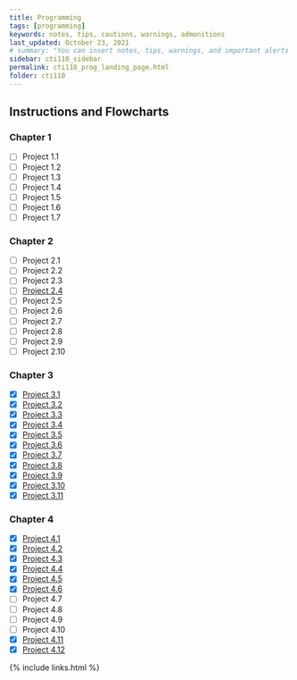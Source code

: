 ```yaml
---
title: Programming
tags: [programming]
keywords: notes, tips, cautions, warnings, admonitions
last_updated: October 23, 2021
# summary: "You can insert notes, tips, warnings, and important alerts in your content. These notes are stored as shortcodes made available through the linksrefs.hmtl include."
sidebar: cti110_sidebar
permalink: cti110_prog_landing_page.html
folder: cti110
---
```

## Instructions and Flowcharts

### Chapter 1

- [ ] Project 1.1
- [ ] Project 1.2
- [ ] Project 1.3
- [ ] Project 1.4
- [ ] Project 1.5
- [ ] Project 1.6
- [ ] Project 1.7

<!-- - [ ] Project 1.8
- [ ] Project 1.9
- [ ] Project 1.10 -->

### Chapter 2

- [ ] Project 2.1
- [ ] Project 2.2
- [ ] Project 2.3
- [ ] [Project 2.4](prog_2.4_sphere)
- [ ] Project 2.5
- [ ] Project 2.6
- [ ] Project 2.7
- [ ] Project 2.8
- [ ] Project 2.9
- [ ] Project 2.10

### Chapter 3

- [X] [Project 3.1](prog_3.1_equilateral)
- [X] [Project 3.2](prog_3.2_right)
- [X] [Project 3.3](prog_3.3_guess)
- [X] [Project 3.4](prog_3.4_bouncy)
- [X] [Project 3.5](prog_3.5_population)
- [X] [Project 3.6](prog_3.6_leibniz)
- [X] [Project 3.7](prog_3.7_salary)
- [X] [Project 3.8](prog_3.8_gcd)
- [X] [Project 3.9](prog_3.9_sum)
- [X] [Project 3.10](prog_3.10_tidbit)
- [X] [Project 3.11](prog_3.11_sevens)

### Chapter 4

- [X] [Project 4.1](prog_4.1_encrypt)
- [X] [Project 4.2](prog_4.2_decrypt)
- [X] [Project 4.3](prog_4.3_Readme)
- [X] [Project 4.4](prog_4.4_Readme)
- [X] [Project 4.5](prog_4.5_Readme)
- [X] [Project 4.6](prog_4.6_encrypt)
- [ ] Project 4.7
- [ ] Project 4.8
- [ ] Project 4.9
- [ ] Project 4.10
- [X] [Project 4.11](prog_4.11_textanalysis)
- [X] [Project 4.12](prog_4.12_payroll)

<!-- 
<table>
<colgroup>
<col width="30%" />
<col width="70%" />
</colgroup>
<thead>
<tr class="header">
<th>### Chapter 1</th>
<th>Description</th>
</tr>
</thead>
<tbody>
<tr>
<td markdown="span">
[Project 1.1](prog_2.4_sphere)

Project 1.2

 Project 1.3
 Project 1.4
 Project 1.5
 Project 1.6
 Project 1.7
 Project 1.8
 Project 1.9
 Project 1.10
</td>
<td markdown="span">Some descriptive text. This is a markdown link to [Google](http://google.com). Or see [some link][mydoc_tags].</td>
</tr>
<tr>
<td markdown="span">Second column **fields**</td>
<td markdown="span">Some more descriptive text.
</td>
</tr>
</tbody>
</table> 
-->

{% include links.html %}
